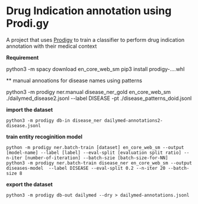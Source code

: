 # Drug Indication annotation using Prodi.gy

A project that uses [Prodigy](http://prodi.gy) to train a classifier to perform drug indication annotation with their medical context

**Requirement** 

python3 -m spacy download en_core_web_sm
pip3 install prodigy-....whl

** manual annoations for disease names using patterns

python3 -m  prodigy ner.manual disease_ner_gold en_core_web_sm ./dailymed_disease2.jsonl --label DISEASE -pt ./disease_patterns_doid.jsonl

**import the dataset**
```
python3 -m prodigy db-in disease_ner dailymed-annotations2-disease.jsonl
```

**train entity recoginition model**
```
python -m prodigy ner.batch-train [dataset] en_core_web_sm --output [model-name] --label [label] --eval-split [evaluation split ratio] --n-iter [number-of-iteration] --batch-szie [batch-size-for-NN]
python3 -m prodigy ner.batch-train disease_ner en_core_web_sm --output diseases-model  --label DISEASE --eval-split 0.2 --n-iter 20 --batch-size 8
```


**export the dataset**
```
python3 -m prodigy db-out dailymed --dry > dailymed-annotations.jsonl
```


